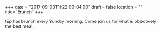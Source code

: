 +++
date = "2017-09-03T11:22:00-04:00"
draft = false
location = ""
title="Brunch"
+++

tEp has brunch every Sunday morning. Come join us for what is objectively the best meal.
